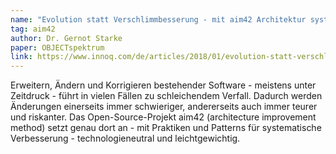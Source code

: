 ```yaml
---
name: "Evolution statt Verschlimmbesserung - mit aim42 Architektur systematisch verbessern"
tag: aim42
author: Dr. Gernot Starke
paper: OBJECTspektrum
link: https://www.innoq.com/de/articles/2018/01/evolution-statt-verschlimmbesserung/
---
```

Erweitern, Ändern und Korrigieren bestehender Software - meistens unter Zeitdruck - führt in vielen Fällen
zu schleichendem Verfall. Dadurch werden Änderungen einerseits immer schwieriger, andererseits auch immer 
teurer und riskanter. Das Open-Source-Projekt aim42 (architecture improvement method) setzt genau dort an - mit
Praktiken und Patterns für systematische Verbesserung - technologieneutral und leichtgewichtig.
